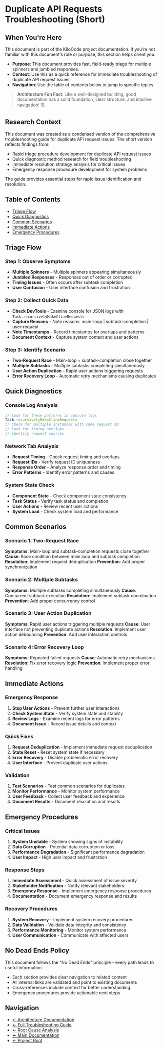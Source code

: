 # Duplicate API Requests Troubleshooting (Short)

## When You're Here

This document is part of the KiloCode project documentation. If you're not familiar with this document's role or purpose, this section helps orient you.

- **Purpose**: This document provides fast, field-ready triage for multiple spinners and jumbled responses.
- **Context**: Use this as a quick reference for immediate troubleshooting of duplicate API request issues.
- **Navigation**: Use the table of contents below to jump to specific topics.

> **Architecture Fun Fact**: Like a well-designed building, good documentation has a solid foundation, clear structure, and intuitive navigation! 🏗️

## Research Context

This document was created as a condensed version of the comprehensive troubleshooting guide for duplicate API request issues. The short version reflects findings from:

- Rapid triage procedure development for duplicate API request issues
- Quick diagnostic method research for field troubleshooting
- Immediate resolution strategy analysis for critical issues
- Emergency response procedure development for system problems

The guide provides essential steps for rapid issue identification and resolution.

## Table of Contents

- [Triage Flow](#triage-flow)
- [Quick Diagnostics](#quick-diagnostics)
- [Common Scenarios](#common-scenarios)
- [Immediate Actions](#immediate-actions)
- [Emergency Procedures](#emergency-procedures)

## Triage Flow

### Step 1: Observe Symptoms
- **Multiple Spinners** - Multiple spinners appearing simultaneously
- **Jumbled Responses** - Responses out of order or corrupted
- **Timing Issues** - Often occurs after subtask completion
- **User Confusion** - User interface confusion and frustration

### Step 2: Collect Quick Data
- **Check DevTools** - Examine console for JSON logs with `Task.recursivelyMakeClineRequests`
- **Capture Reasons** - Note reasons: main-loop | subtask-completion | user-request
- **Note Timestamps** - Record timestamps for overlaps and patterns
- **Document Context** - Capture system context and user actions

### Step 3: Identify Scenario
- **Two-Request Race** - Main-loop + subtask-completion close together
- **Multiple Subtasks** - Multiple subtasks completing simultaneously
- **User Action Duplication** - Rapid user actions triggering requests
- **Error Recovery Loop** - Automatic retry mechanisms causing duplicates

## Quick Diagnostics

### Console Log Analysis
```javascript
// Look for these patterns in console logs
Task.recursivelyMakeClineRequests
// Check for multiple instances with same request ID
// Look for timing overlaps
// Identify request sources
```

### Network Tab Analysis
- **Request Timing** - Check request timing and overlaps
- **Request IDs** - Verify request ID uniqueness
- **Response Order** - Analyze response order and timing
- **Error Patterns** - Identify error patterns and causes

### System State Check
- **Component State** - Check component state consistency
- **Task Status** - Verify task status and completion
- **User Actions** - Review recent user actions
- **System Load** - Check system load and performance

## Common Scenarios

### Scenario 1: Two-Request Race
**Symptoms**: Main-loop and subtask-completion requests close together
**Cause**: Race condition between main loop and subtask completion
**Resolution**: Implement request deduplication
**Prevention**: Add proper synchronization

### Scenario 2: Multiple Subtasks
**Symptoms**: Multiple subtasks completing simultaneously
**Cause**: Concurrent subtask execution
**Resolution**: Implement subtask coordination
**Prevention**: Add proper concurrency control

### Scenario 3: User Action Duplication
**Symptoms**: Rapid user actions triggering multiple requests
**Cause**: User interface not preventing duplicate actions
**Resolution**: Implement user action debouncing
**Prevention**: Add user interaction controls

### Scenario 4: Error Recovery Loop
**Symptoms**: Repeated failed requests
**Cause**: Automatic retry mechanisms
**Resolution**: Fix error recovery logic
**Prevention**: Implement proper error handling

## Immediate Actions

### Emergency Response
1. **Stop User Actions** - Prevent further user interactions
2. **Check System State** - Verify system state and stability
3. **Review Logs** - Examine recent logs for error patterns
4. **Document Issue** - Record issue details and context

### Quick Fixes
1. **Request Deduplication** - Implement immediate request deduplication
2. **State Reset** - Reset system state if necessary
3. **Error Recovery** - Disable problematic error recovery
4. **User Interface** - Prevent duplicate user actions

### Validation
1. **Test Scenarios** - Test common scenarios for duplicates
2. **Monitor Performance** - Monitor system performance
3. **User Feedback** - Collect user feedback and experience
4. **Document Results** - Document resolution and results

## Emergency Procedures

### Critical Issues
1. **System Unstable** - System showing signs of instability
2. **Data Corruption** - Potential data corruption or loss
3. **Performance Degradation** - Significant performance degradation
4. **User Impact** - High user impact and frustration

### Response Steps
1. **Immediate Assessment** - Quick assessment of issue severity
2. **Stakeholder Notification** - Notify relevant stakeholders
3. **Emergency Response** - Implement emergency response procedures
4. **Documentation** - Document emergency response and results

### Recovery Procedures
1. **System Recovery** - Implement system recovery procedures
2. **Data Validation** - Validate data integrity and consistency
3. **Performance Monitoring** - Monitor system performance
4. **User Communication** - Communicate with affected users

## No Dead Ends Policy

This document follows the "No Dead Ends" principle - every path leads to useful information.

- Each section provides clear navigation to related content
- All internal links are validated and point to existing documents
- Cross-references include context for better understanding
- Emergency procedures provide actionable next steps

## Navigation
- [← Architecture Documentation](README.md)
- [← Full Troubleshooting Guide](DUPLICATE_API_REQUESTS_TROUBLESHOOTING.md)
- [← Root Cause Analysis](DUPLICATE_API_REQUESTS_ROOT_CAUSE_ANALYSIS.md)
- [← Main Documentation](../README.md)
- [← Project Root](../../README.md)